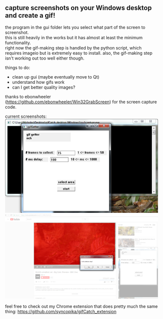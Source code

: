 ## capture screenshots on your Windows desktop and create a gif!    
    
the program in the gui folder lets you select what part of the screen to screenshot.    
this is still heavily in the works but it has almost at least the minimum functionality.    
right now the gif-making step is handled by the python script, which requires imageio but is extremely easy to install.  also, the gif-making step isn't working out too well either though.      
    
things to do:    
- clean up gui (maybe eventually move to Qt)        
- understand how gifs work    
- can I get better quality images?    
    
thanks to ebonwheeler (https://github.com/ebonwheeler/Win32GrabScreen) for the screen capture code.    
    
current screenshots:    
![the gui](screenshots/gui1.png "the gui")    
![selecting an area to screenshot](screenshots/gui2.png "selecting an area to screenshot")    
    
feel free to check out my Chrome extension that does pretty much the same thing: https://github.com/syncopika/gifCatch_extension    
